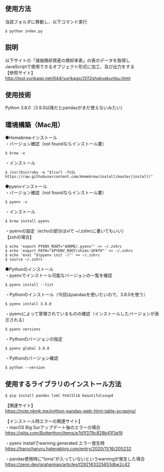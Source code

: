 ## 使用方法  
当該フォルダに移動し、以下コマンド実行  
```
$ python index.py
```

## 説明  
以下サイトの「減価償却資産の償却率表」の表のデータを取得し  
JavaScriptで使用できるオブジェクト形式に加工、及び出力をする  
【参照サイト】  
http://tool.yurikago.net/644/yurikago/2012shokyakuritsu.html  

## 使用技術  
Python 3.8.0（3.9.0以降だとpandasがまだ使えないみたい）  

## 環境構築（Mac用）  
●Homebrewインストール  
・バージョン確認（not foundならインストール要）  
```
$ brew -v
```

・インストール  
```
$ /usr/bin/ruby -e "$(curl -fsSL https://raw.githubusercontent.com/Homebrew/install/master/install)"
```

●pyenvインストール  
・バージョン確認（not foundならインストール要）  
```
$ pyenv -v
```  

・インストール  
```
$ brew install pyenv
```  

・pyenvの設定（echoの部分はviで ~/.zshrcに書いてもいい）  
【zshの場合】  
```
$ echo 'export PYENV_ROOT="$HOME/.pyenv"' >> ~/.zshrc  
$ echo 'export PATH="$PYENV_ROOT/shims:$PATH"' >> ~/.zshrc  
$ echo 'eval "$(pyenv init -)"' >> ~/.zshrc  
$ source ~/.zshrc  
```

●Pythonのインストール  
・pyenvでインストール可能なバージョンの一覧を確認  
```
$ pyenv install --list
```

・Pythonのインストール（今回はpandasを使いたいので、3.8.0を使う）  
```
$ pyenv install 3.8.0
```

・pyenvによって管理されているものの確認（インストールしたバージョンが表示される）  
```
$ pyenv versions
```

・Pythonのバージョンの指定  
```
$ pyenv global 3.8.0
```

・Pythonのバージョン確認  
```
$ python --version
```

## 使用するライブラリのインストール方法  
```
$ pip install pandas lxml html5lib beautifulsoup4
```

【関連サイト】  
https://note.nkmk.me/python-pandas-web-html-table-scraping/  

【インストール時エラーの関連サイト】  
・macOS Big Surアップデート後のエラーの場合  
https://qiita.com/Butterthon/items/e7d1f379c828b41f3e19  

・pyenv installでwarning generated エラー発生時  
https://harucharuru.hatenablog.com/entry/2020/11/16/205232  

・pandas使用時に"lzma"が入っていないというwarningが発生した場合  
https://zenn.dev/grahamian/articles/f292163325653dbe2c42  

